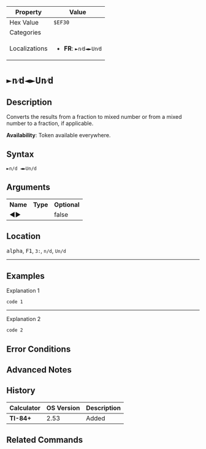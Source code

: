 | Property      | Value |
|---------------|-------|
| Hex Value     | `$EF30`|
| Categories    | <ul></ul> |
| Localizations | <ul><li><b>FR</b>: `►n⁄d◄►Un⁄d`</li></ul> |

# `►n⁄d◄►Un⁄d`

## Description
Converts the results from a fraction to mixed number or from a mixed number to a fraction, if applicable.


<b>Availability</b>: Token available everywhere.

## Syntax
`►n/d ◄►Un/d`

## Arguments
<table>
<tr><th>Name</th><th>Type</th><th>Optional</th></tr>

<tr><td>◄►</td><td></td><td>false</td></tr>

</table>

## Location
<kbd>alpha</kbd>, <kbd>F1</kbd>, `3:`, `n/d`, `Un/d`
<hr>

## Examples

Explanation 1
```ti-basic
code 1
```
---
Explanation 2
```ti-basic
code 2
```

## Error Conditions


## Advanced Notes


## History
| Calculator | OS Version | Description |
|------------|------------|-------------|
| <b>TI-84+</b> | 2.53 | Added

## Related Commands

    